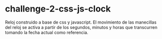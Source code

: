 # challenge-2-css-js-clock
Reloj construido a base de css y javascript. El movimiento de las manecillas del reloj se activa a partir de los segundos, minutos y horas que transcurren tomando la fecha actual como referencia.
